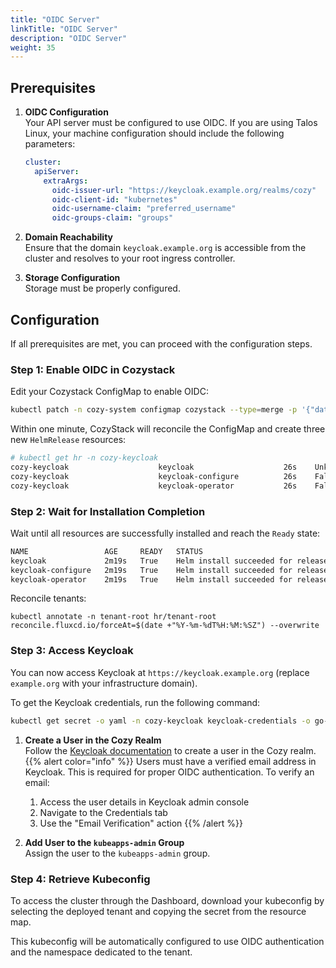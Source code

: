 ```yaml
---
title: "OIDC Server"
linkTitle: "OIDC Server"
description: "OIDC Server"
weight: 35
---
```


## Prerequisites

1. **OIDC Configuration**  
   Your API server must be configured to use OIDC. If you are using Talos Linux, your machine configuration should include the following parameters:

   ```yaml
   cluster:
     apiServer:
       extraArgs:
         oidc-issuer-url: "https://keycloak.example.org/realms/cozy"
         oidc-client-id: "kubernetes"
         oidc-username-claim: "preferred_username"
         oidc-groups-claim: "groups"
   ```

2. **Domain Reachability**  
   Ensure that the domain `keycloak.example.org` is accessible from the cluster and resolves to your root ingress controller.

3. **Storage Configuration**  
   Storage must be properly configured.

## Configuration

If all prerequisites are met, you can proceed with the configuration steps.

### Step 1: Enable OIDC in Cozystack

Edit your Cozystack ConfigMap to enable OIDC:

```bash
kubectl patch -n cozy-system configmap cozystack --type=merge -p '{"data":{"oidc-enabled": "true"}}'
```

Within one minute, CozyStack will reconcile the ConfigMap and create three new `HelmRelease` resources:

```bash
# kubectl get hr -n cozy-keycloak
cozy-keycloak                    keycloak                    26s    Unknown   Running 'install' action with a timeout of 5m0s
cozy-keycloak                    keycloak-configure          26s    False     dependency 'cozy-keycloak/keycloak-operator' is not ready
cozy-keycloak                    keycloak-operator           26s    False     dependency 'cozy-keycloak/keycloak' is not ready
```

### Step 2: Wait for Installation Completion  

Wait until all resources are successfully installed and reach the `Ready` state:

```bash
NAME                 AGE     READY   STATUS
keycloak             2m19s   True    Helm install succeeded for release cozy-keycloak/keycloak.v1 with chart cozy-keycloak@0.19.0
keycloak-configure   2m19s   True    Helm install succeeded for release cozy-keycloak/keycloak-configure.v1 with chart cozy-keycloak-configure@0.19.0
keycloak-operator    2m19s   True    Helm install succeeded for release cozy-keycloak/keycloak-operator.v1 with chart cozy-keycloak-operator@0.19.0
```

<!-- TODO: automate this -->
Reconcile tenants:

```
kubectl annotate -n tenant-root hr/tenant-root reconcile.fluxcd.io/forceAt=$(date +"%Y-%m-%dT%H:%M:%SZ") --overwrite
```

### Step 3: Access Keycloak  

You can now access Keycloak at `https://keycloak.example.org` (replace `example.org` with your infrastructure domain).

To get the Keycloak credentials, run the following command:

```bash
kubectl get secret -o yaml -n cozy-keycloak keycloak-credentials -o go-template='{{ printf "%s\n" (index .data "password" | base64decode) }}'
```

1. **Create a User in the Cozy Realm**  
   Follow the [Keycloak documentation](https://www.keycloak.org/docs/latest/server_admin/index.html#proc-creating-user_server_administration_guide) to create a user in the Cozy realm.
   {{% alert color="info" %}}
   Users must have a verified email address in Keycloak. This is required for proper OIDC authentication.
   To verify an email:
   1. Access the user details in Keycloak admin console
   2. Navigate to the Credentials tab
   3. Use the "Email Verification" action
   {{% /alert %}}

2. **Add User to the `kubeapps-admin` Group**  
   Assign the user to the `kubeapps-admin` group.

### Step 4: Retrieve Kubeconfig

To access the cluster through the Dashboard, download your kubeconfig by selecting the deployed tenant and copying the secret from the resource map.

This kubeconfig will be automatically configured to use OIDC authentication and the namespace dedicated to the tenant.
